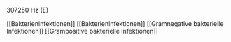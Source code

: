 307250 Hz (E)

[[Bakterieninfektionen]]
[[Bakterieninfektionen]]
[[Gramnegative bakterielle Infektionen]]
[[Grampositive bakterielle Infektionen]]